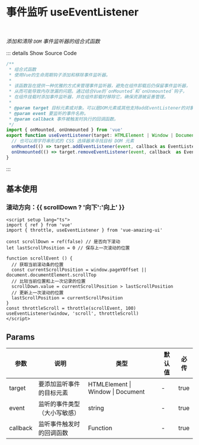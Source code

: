 # 事件监听 useEventListener<BackTop />

<br/>

*添加和清除 `DOM` 事件监听器的组合式函数*

::: details Show Source Code

```ts
/**
 * 组合式函数
 * 使用Vue的生命周期钩子添加和移除事件监听器。
 * 
 * 该函数旨在提供一种优雅的方式来管理事件监听器，避免在组件卸载后仍保留事件监听器，
 * 从而可能导致内存泄漏的问题。通过结合Vue的`onMounted`和`onUnmounted`钩子，
 * 在组件挂载时添加事件监听器，并在组件卸载时移除它，确保资源被妥善管理。
 * 
 * @param target 目标元素或对象。可以是DOM元素或其他支持addEventListener的对象。
 * @param event 要监听的事件名称。
 * @param callback 事件被触发时执行的回调函数。
 */
import { onMounted, onUnmounted } from 'vue'
export function useEventListener(target: HTMLElement | Window | Document, event: string, callback: Function): void {
  // 也可以用字符串形式的 CSS 选择器来寻找目标 DOM 元素
  onMounted(() => target.addEventListener(event, callback as EventListenerOrEventListenerObject))
  onUnmounted(() => target.removeEventListener(event, callback  as EventListenerOrEventListenerObject))
}
```

:::

<script setup lang="ts">
import { ref } from 'vue'
import { throttle, useEventListener } from 'vue-amazing-ui'

const scrollDown = ref(false) // 是否向下滚动
let lastScrollPosition = 0 // 保存上一次滚动的位置

function scrollEvent () {
  // 获取当前滚动条的位置
  const currentScrollPosition = window.pageYOffset || document.documentElement.scrollTop
  // 比较当前位置和上一次记录的位置
  scrollDown.value = currentScrollPosition > lastScrollPosition
  // 更新上一次滚动的位置
  lastScrollPosition = currentScrollPosition
}
const throttleScroll = throttle(scrollEvent, 100)
useEventListener(window, 'scroll', throttleScroll)
</script>

## 基本使用

<h3>滚动方向：{{ scrollDown ? '向下':'向上' }}</h3>

```vue
<script setup lang="ts">
import { ref } from 'vue'
import { throttle, useEventListener } from 'vue-amazing-ui'

const scrollDown = ref(false) // 是否向下滚动
let lastScrollPosition = 0 // 保存上一次滚动的位置

function scrollEvent () {
  // 获取当前滚动条的位置
  const currentScrollPosition = window.pageYOffset || document.documentElement.scrollTop
  // 比较当前位置和上一次记录的位置
  scrollDown.value = currentScrollPosition > lastScrollPosition
  // 更新上一次滚动的位置
  lastScrollPosition = currentScrollPosition
}
const throttleScroll = throttle(scrollEvent, 100)
useEventListener(window, 'scroll', throttleScroll)
</script>
```

## Params

参数 | 说明 | 类型 | 默认值 | 必传
-- | -- | -- | -- | --
target | 要添加监听事件的目标元素 | HTMLElement &#124; Window &#124; Document | - | true
event | 监听的事件类型（大小写敏感） | string | - | true
callback | 监听事件触发时的回调函数 | Function | - | true
